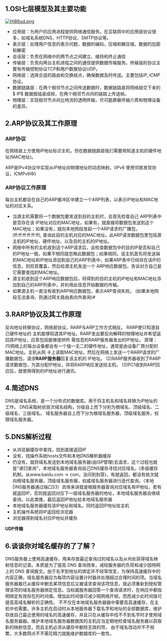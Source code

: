 ## 1.OSI七层模型及其主要功能
[![Hj86ud.png](https://s4.ax1x.com/2022/02/21/Hj86ud.png)](https://imgtu.com/i/Hj86ud)

+ 应用层：为用户的应用进程提供网络通信服务。在互联网中的应用层协议很多，如域名系统DNS、HTTP协议、SMTP协议等。
+ 表示层：处理用户信息的表示问题，数据的编码，压缩和解压缩，数据的加密和解密
+ 会话层：负责在网络中的两节点之间建立、维持和终止通信
+ 传输层：负责向两台主机进程之间的通信提供数据传输服务。传输层的协议主要有传输控制协议TCP和用户数据协议UDP。
+ 网络层：选择合适的路由和交换结点，确保数据及时传送。主要包括$IP,ICMP$协议。
+ 数据链路层：在两个相邻节点之间传送数据时，数据链路层将网络层交下来的$ IP$ 数据报组装成帧，在两个相邻节点间的链路上传送帧。
+ 物理层：实现相邻节点间比特流的透明传输，尽可能屏蔽传输介质和物理设备的差异。


## 2.ARP协议及其工作原理
### ARP协议
在网络层上方使用$IP$地址标识主机，但在数据链路层我们需要用知道主机的硬件地址(MAC地址)。

ARP是IPv4协议中实现从$IP$地址向物理地址的动态映射。(IPv6 使用邻居发现协议，ICMPv6中)

### ARP协议工作原理
每台主机都会在自己的ARP缓冲区中建立一个ARP列表，以表示IP地址和MAC地址的对应关系。
+ 当源主机需要将一个数据包要发送到目的主机时，会首先检查自己 ARP列表中是否存在该 IP地址对应的MAC地址，如果有，就直接将数据包发送到这个MAC地址；如果没有，就向本地网段发起一个ARP请求的广播包，(ff:ff:ff:ff:ff:ff), 查询此目的主机对应的MAC地址。此ARP请求数据包里包括源主机的IP地址、硬件地址、以及目的主机的IP地址。
+ 网络中所有的主机收到这个ARP请求后，会检查数据包中的目的IP是否和自己的IP地址一致。如果不相同就忽略此数据包；如果相同，该主机首先将发送端的MAC地址和IP地址添加到自己的ARP列表中，如果ARP表中已经存在该IP的信息，则将其覆盖，然后给源主机发送一个 ARP响应数据包，告诉对方自己是它需要查找的MAC地址。
+ 源主机收到这个ARP响应数据包后，将得到的目的主机的IP地址和MAC地址添加到自己的ARP列表中，并利用此信息开始数据的传输。
+ 如果源主机一直没有收到ARP响应数据包，表示ARP查询失败。
(如果本地网段无法查询，则通过网关路由表向外查询)#

## 3.RARP协议及其工作原理

反向地址转换协议，网络层协议，RARP与ARP工作方式相反。 RARP使只知道自己硬件地址的
主机能够知道其IP地址。RARP发出要反向解释的物理地址并希望返回其IP地址，应答包括能够提供所
需信息的RARP服务器发出的IP地址。
原理：
(1)网络上的每台设备都会有一个独一无二的硬件地址，通常是由设备厂商分配的MAC地址。主机从网
卡上读取MAC地址，然后在网络上发送一个RARP请求的广播数据包，请求**RARP服务器**回复该主机的
IP地址。
(2)RARP服务器收到了RARP请求数据包，为其分配IP地址，并将RARP响应发送给主机。
(3)PC1收到RARP回应后，就使用得到的IP地址进行通讯。

## 4.简述DNS
DNS是域名系统，是一个分布式的数据库。用于将主机名和域名转换为$IP$地址的工作。
DNS采取树状层次域名结构，分级自上而下分别为根域名、顶级域名、二级域名、三级域名。
域名服务器自上而下分为根域名服务器，顶级域名服务，权限域名服务器。

## 5.DNS解析过程
+ 从浏览器缓存中查找，找到直接返回IP
+ 没有，找操作系统hosts文件和本地DNS解析器缓存
+ 仍没有，就将域名发送到本地域名服务器(由ISP管理)去请求，这个过程也就是"递归查询"，本地域名服务器查询自己DNS缓存寻找对应域名，(多级缓存机制，从www.baidu.com -> com，没问到别答)，有就返回，都没有依次就向根域名服务器，顶级域名服务器，权威域名服务器进行迭代查询。（本地DNS服务器通过端口53）具体来讲就是根服务器查询对应域名有IP地址，若有就返回IP，否则就返回对应下一级域名服务器的地址，本地域名服务器会继续查询，以此类推，最后返回IP地址给本地域名服务器
+ 本地域名服务器缓存该IP地址和域名，同时返回IP地址给主机
+ 主机操作系统将IP返回给浏览器
+ 浏览器得到域名对应IP地址并缓存

**UDP传输**

## 6.谈谈你对域名缓存的了了解？
DNS服务器上使用高速缓存，⽤来存放最近查询过的域名以及从何处获得域名映射信息的记录。本质是为了提⾼ DNS 查询效率，减轻服务器的负荷和减少因特⽹上的 DNS 查询报⽂。由于名字到地址的绑定并不经常改变，为保持⾼速缓存中的内容正确，域名服务器应为每项内容设置计时器并处理超过合理时间的项。当域名服务器器已从缓存中删去某项信息后⼜被请求查询该项信息，就必须重新到授权管理该项的域名服务器绑定信息。当权威服务器回答一个查询请求时，在响应中都指明绑定有效存在的时间值。增加此时间值可减少⽹网络开销，⽽而减少此时间值可提⾼高域名解析的正确性。
不不仅在本地域名服务器器中需要⾼高速缓存，在主机中也需要。许多主机在启动时从本地服务器下载名字和地址的全部数据库，维护存放⾃己最近使用的域名的⾼速缓存，并且只在从缓存中找不不到名字时才使⽤域名服务器器。维护本地域名服务器数据库的主机应当定期地检查域名服务器以获取新的映射信息，⽽且主机必须从缓存中删除无效的项。
由于域名改动并不不频繁，⼤多数网点不不需花精力就能维护数据库的⼀致性。